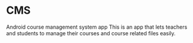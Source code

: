 # CMS
Android course management system app
This is an app that lets teachers and students to manage their courses and course related files easily.

